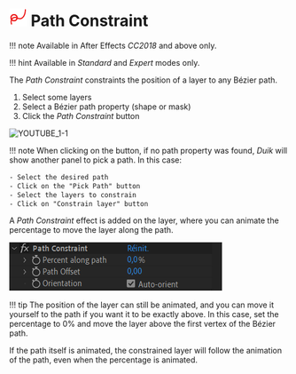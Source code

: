 # ![](img/duik-icons/pathconstraint-icon-r.png)  Path Constraint

!!! note
    Available in After Effects *CC2018* and above only.

!!! hint
    Available in _Standard_ and _Expert_ modes only.  

The *Path Constraint* constraints the position of a layer to any Bézier path.

1. Select some layers
2. Select a Bézier path property (shape or mask)
3. Click the *Path Constraint* button

![YOUTUBE_1-1](OmWw5QlOYUo)

!!! note
    When clicking on the button, if no path property was found, *Duik* will show another panel to pick a path. In this case:

    - Select the desired path
    - Click on the "Pick Path" button
    - Select the layers to constrain
    - Click on "Constrain layer" button

A *Path Constraint* effect is added on the layer, where you can animate the percentage to move the layer along the path.

![](img/duik-screenshots/S-Rigging/S-Rigging-Constraints/PathConstraint-effect.PNG)

!!! tip
    The position of the layer can still be animated, and you can move it yourself to the path if you want it to be exactly above. In this case, set the percentage to 0% and move the layer above the first vertex of the Bézier path.

If the path itself is animated, the constrained layer will follow the animation of the path, even when the percentage is animated.
